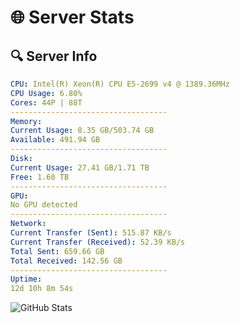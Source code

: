 # 🌐 Server Stats
## 🔍 Server Info
```yaml
CPU: Intel(R) Xeon(R) CPU E5-2699 v4 @ 1389.36MHz
CPU Usage: 6.80%
Cores: 44P | 88T
-----------------------------------
Memory:
Current Usage: 8.35 GB/503.74 GB
Available: 491.94 GB
-----------------------------------
Disk:
Current Usage: 27.41 GB/1.71 TB
Free: 1.60 TB
-----------------------------------
GPU:
No GPU detected
-----------------------------------
Network:
Current Transfer (Sent): 515.87 KB/s
Current Transfer (Received): 52.39 KB/s
Total Sent: 659.66 GB
Total Received: 142.56 GB
-----------------------------------
Uptime:
12d 10h 8m 54s
```
![GitHub Stats](https://img.shields.io/badge/Updated-2025-05-02_03:17:42-blue)